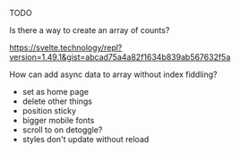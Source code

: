 TODO

Is there a way to create an array of counts?

https://svelte.technology/repl?version=1.49.1&gist=abcad75a4a82f1634b839ab567632f5a

How can add async data to array without index fiddling?


- set as home page
- delete other things
- position sticky 
- bigger mobile fonts
- scroll to on detoggle?
- styles don't update without reload